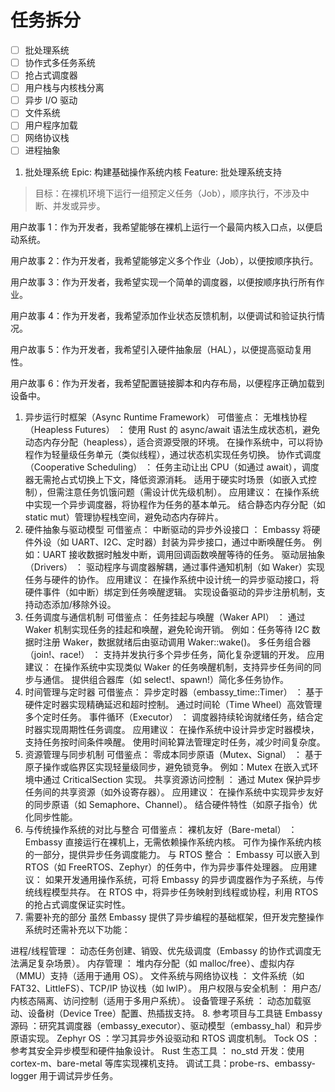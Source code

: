 # 任务拆分

- [ ] 批处理系统
- [ ] 协作式多任务系统
- [ ] 抢占式调度器
- [ ] 用户栈与内核栈分离
- [ ] 异步 I/O 驱动
- [ ] 文件系统
- [ ] 用户程序加载
- [ ] 网络协议栈
- [ ] 进程抽象

1. 批处理系统
Epic: 构建基础操作系统内核
Feature: 批处理系统支持
   
>目标：在裸机环境下运行一组预定义任务（Job），顺序执行，不涉及中断、并发或异步。

   用户故事 1：作为开发者，我希望能够在裸机上运行一个最简内核入口点，以便启动系统。

   用户故事 2：作为开发者，我希望能够定义多个作业（Job），以便按顺序执行。

   用户故事 3：作为开发者，我希望实现一个简单的调度器，以便按顺序执行所有作业。

   用户故事 4：作为开发者，我希望添加作业状态反馈机制，以便调试和验证执行情况。

   用户故事 5：作为开发者，我希望引入硬件抽象层（HAL），以便提高驱动复用性。

   用户故事 6：作为开发者，我希望配置链接脚本和内存布局，以便程序正确加载到设备中。






1. 异步运行时框架（Async Runtime Framework）
   可借鉴点：
   无堆栈协程（Heapless Futures） ：
   使用 Rust 的 async/await 语法生成状态机，避免动态内存分配（heapless），适合资源受限的环境。
   在操作系统中，可以将协程作为轻量级任务单元（类似线程），通过状态机实现任务切换。
   协作式调度（Cooperative Scheduling） ：
   任务主动让出 CPU（如通过 await），调度器无需抢占式切换上下文，降低资源消耗。
   适用于硬实时场景（如嵌入式控制），但需注意任务饥饿问题（需设计优先级机制）。
   应用建议：
   在操作系统中实现一个异步调度器，将协程作为任务的基本单元。
   结合静态内存分配（如 static mut）管理协程栈空间，避免动态内存碎片。
2. 硬件抽象与驱动模型
   可借鉴点：
   中断驱动的异步外设接口 ：
   Embassy 将硬件外设（如 UART、I2C、定时器）封装为异步接口，通过中断唤醒任务。
   例如：UART 接收数据时触发中断，调用回调函数唤醒等待的任务。
   驱动层抽象（Drivers） ：
   驱动程序与调度器解耦，通过事件通知机制（如 Waker）实现任务与硬件的协作。
   应用建议：
   在操作系统中设计统一的异步驱动接口，将硬件事件（如中断）绑定到任务唤醒逻辑。
   实现设备驱动的异步注册机制，支持动态添加/移除外设。
3. 任务调度与通信机制
   可借鉴点：
   任务挂起与唤醒（Waker API） ：
   通过 Waker 机制实现任务的挂起和唤醒，避免轮询开销。
   例如：任务等待 I2C 数据时注册 Waker，数据就绪后由驱动调用 Waker::wake()。
   多任务组合器（join!、race!） ：
   支持并发执行多个异步任务，简化复杂逻辑的开发。
   应用建议：
   在操作系统中实现类似 Waker 的任务唤醒机制，支持异步任务间的同步与通信。
   提供组合器库（如 select!、spawn!）简化多任务协作。
4. 时间管理与定时器
   可借鉴点：
   异步定时器（embassy_time::Timer） ：
   基于硬件定时器实现精确延迟和超时控制。
   通过时间轮（Time Wheel）高效管理多个定时任务。
   事件循环（Executor） ：
   调度器持续轮询就绪任务，结合定时器实现周期性任务调度。
   应用建议：
   在操作系统中设计异步定时器模块，支持任务按时间条件唤醒。
   使用时间轮算法管理定时任务，减少时间复杂度。
5. 资源管理与同步机制
   可借鉴点：
   零成本同步原语（Mutex、Signal） ：
   基于原子操作或临界区实现轻量级同步，避免锁竞争。
   例如：Mutex 在嵌入式环境中通过 CriticalSection 实现。
   共享资源访问控制 ：
   通过 Mutex 保护异步任务间的共享资源（如外设寄存器）。
   应用建议：
   在操作系统中实现异步友好的同步原语（如 Semaphore、Channel）。
   结合硬件特性（如原子指令）优化同步性能。
6. 与传统操作系统的对比与整合
   可借鉴点：
   裸机友好（Bare-metal） ：
   Embassy 直接运行在裸机上，无需依赖操作系统内核。
   可作为操作系统内核的一部分，提供异步任务调度能力。
   与 RTOS 整合 ：
   Embassy 可以嵌入到 RTOS（如 FreeRTOS、Zephyr）的任务中，作为异步事件处理器。
   应用建议：
   如果开发通用操作系统，可将 Embassy 的异步调度器作为子系统，与传统线程模型共存。
   在 RTOS 中，将异步任务映射到线程或协程，利用 RTOS 的抢占式调度保证实时性。
7. 需要补充的部分
   虽然 Embassy 提供了异步编程的基础框架，但开发完整操作系统时还需补充以下功能：

进程/线程管理 ：
动态任务创建、销毁、优先级调度（Embassy 的协作式调度无法满足复杂场景）。
内存管理 ：
堆内存分配（如 malloc/free）、虚拟内存（MMU）支持（适用于通用 OS）。
文件系统与网络协议栈 ：
文件系统（如 FAT32、LittleFS）、TCP/IP 协议栈（如 lwIP）。
用户权限与安全机制 ：
用户态/内核态隔离、访问控制（适用于多用户系统）。
设备管理子系统 ：
动态加载驱动、设备树（Device Tree）配置、热插拔支持。
8. 参考项目与工具链
   Embassy 源码 ：研究其调度器（embassy_executor）、驱动模型（embassy_hal）和异步原语实现。
   Zephyr OS ：学习其异步外设驱动和 RTOS 调度机制。
   Tock OS ：参考其安全异步模型和硬件抽象设计。
   Rust 生态工具 ：
   no_std 开发：使用 cortex-m、bare-metal 等库实现裸机支持。
   调试工具：probe-rs、embassy-logger 用于调试异步任务。